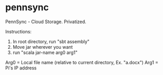 # pennsync
PennSync - Cloud Storage. Privatized.

Instructions:

1) In root directory, run "sbt assembly"
2) Move jar wherever you want
3) run "scala jar-name arg0 arg1"

Arg0 = Local file name (relative to current directory, Ex. "a.docx")
Arg1 = Pi's IP address
